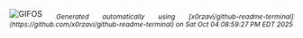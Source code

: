 <div align="justify">
<picture>
    <source media="(prefers-color-scheme: dark)" srcset="https://i.ibb.co/Vc0WCj96/output-gif.gif">
    <source media="(prefers-color-scheme: light)" srcset="https://i.ibb.co/Vc0WCj96/output-gif.gif">
    <img alt="GIFOS" src="https://i.ibb.co/Vc0WCj96/output-gif.gif">
</picture>
<sub><i>Generated automatically using [x0rzavi/github-readme-terminal](https://github.com/x0rzavi/github-readme-terminal) on Sat Oct 04 08:59:27 PM EDT 2025</i></sub>
</div>

<!--  -->
